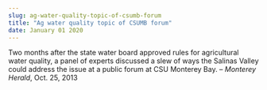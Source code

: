 ```yaml
---
slug: ag-water-quality-topic-of-csumb-forum
title: "Ag water quality topic of CSUMB forum"
date: January 01 2020
---
```


 
<p>
  Two months after the state water board approved rules for agricultural water
  quality, a panel of experts discussed a slew of ways the Salinas Valley could
  address the issue at a public forum at CSU Monterey Bay. –
  <em>Monterey Herald</em>, Oct. 25, 2013
</p>
 
